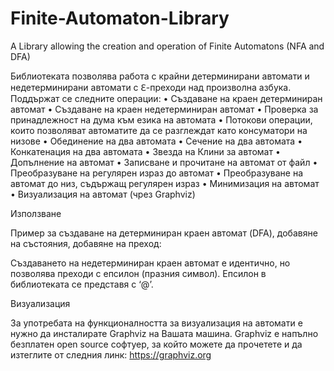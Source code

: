 # Finite-Automaton-Library
A Library allowing the creation and operation of Finite Automatons (NFA and DFA)

Библиотеката позволява работа с крайни детерминирани автомати и недетерминирани автомати с ℇ-преходи над произволна азбука. Поддържат се следните операции:
•	Създаване на краен детерминиран автомат
•	Създаване на краен недетерминиран автомат
•	Проверка за принадлежност на дума към езика на автомата
•	Потокови операции, които позволяват автоматите да се разглеждат като консуматори на низове
•	Обединение на два автомата
•	Сечение на два автомата
•	Конкатенация на два автомата
•	Звезда на Клини за автомат
•	Допълнение на автомат
•	Записване и прочитане на автомат от файл
•	Преобразуване на регулярен израз до автомат
•	Преобразуване на автомат до низ, съдържащ регулярен израз
•	Минимизация на автомат
•	Визуализация на автомат (чрез Graphviz)










Използване

Пример за създаване на детерминиран краен автомат (DFA), добавяне на състояния, добавяне на преход:
 

 

Създаването на недетерминиран краен автомат е идентично,  но позволява преходи с епсилон (празния символ). Епсилон в библиотеката се представя с ‘@’.
 

 
Визуализация

За употребата на функционалността за визуализация на автомати е нужно да инсталирате Graphviz на Вашата машина.
Graphviz е напълно безплатен open source софтуер, за който можете да прочетете и да изтеглите от следния линк: https://graphviz.org


